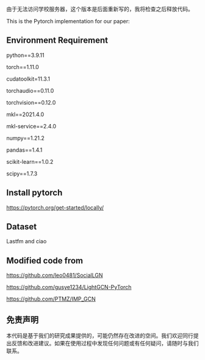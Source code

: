 由于无法访问学校服务器，这个版本是后面重新写的，我将检查之后释放代码。

This is the Pytorch implementation for our paper:

## Environment Requirement

python==3.9.11

torch==1.11.0

cudatoolkit=11.3.1

torchaudio==0.11.0

torchvision==0.12.0

mkl==2021.4.0

mkl-service==2.4.0

numpy==1.21.2

pandas==1.4.1

scikit-learn==1.0.2

scipy==1.7.3

## Install pytorch

https://pytorch.org/get-started/locally/

## Dataset

Lastfm and ciao


## Modified code from

https://github.com/leo0481/SocialLGN

https://github.com/gusye1234/LightGCN-PyTorch

https://github.com/PTMZ/IMP_GCN

## 免责声明
本代码是基于我们的研究成果提供的，可能仍然存在改进的空间。我们欢迎同行提出反馈和改进建议。如果在使用过程中发现任何问题或有任何疑问，请随时与我们联系。

